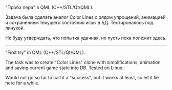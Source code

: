 "Проба пера" в QML (C++/STL/Qt/QML).

Задача была сделать аналог Color Lines с рядом упрощений, анимацией и сохранением текущего состояния игры в БД. Тестировалось под линухой.

Не буду утверждать, что попытка удачная, но пусть пока полежит здесь.

---

"First try" in QML (C++/STL/Qt/QML).

The task was to create "Color Lines" clone with simplifications, animation and saving current game state into DB. Tested on Linux.

Would not go so far to call it a "success", but it works at least, so let it lie here for a while.
